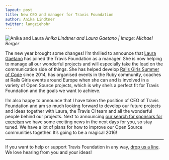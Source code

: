 ```yaml
---
layout: post
title: New CEO and manager for Travis Foundation
author: Anika Lindtner
twitter: langziehohr
---
```


![Anika and Laura](/images/blog/anika-laura.jpg)
<em> Anika Lindtner and Laura Gaetano | Image: Michael Berger </em>

The new year brought some changes! I’m thrilled to announce that [Laura Gaetano](http://twitter.com/alicetragedy) has joined the Travis Foundation as a manager. She is now helping to manage all our wonderful projects and will especially take the lead on the communication side of things. She has helped develop [Rails Girls Summer of Code](http://railsgirlssummerofcode.org/) since 2014, has organised events in the Ruby community, coaches at Rails Girls events around Europe when she can and is involved in a variety of Open Source projects, which is why she’s a perfect fit for Travis Foundation and the goals we want to achieve.

I’m also happy to announce that I have taken the position of CEO of Travis Foundation and am so much looking forward to develop our future projects and ideas together with Laura, the Travis CI team and all the wonderful people behind our projects. Next to announcing [our search for sponsors for exercism](http://foundation.travis-ci.org/2016/01/25/exercism/) we have some exciting news in the next days for you, so stay tuned. We have a lot of plans for how to improve our Open Source communities together. It’s going to be a magical 2016!


---

If you want to help or support Travis Foundation in any way, [drop us a line](mailto:foundation@travis-ci.org). We love hearing from you and your ideas!
